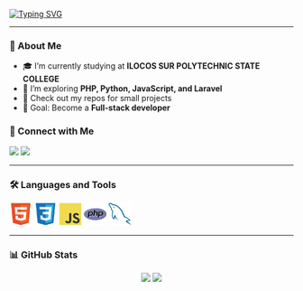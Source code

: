 [![Typing SVG](https://readme-typing-svg.herokuapp.com?font=Fira+Code&size=25&pause=1000&center=true&vCenter=true&width=700&height=100&lines=Hello👋,+I'm+Eidref+Jake;I'm+a+3rd+Year+BSIT+Student;I+love+making+simple+projects)](https://git.io/typing-svg)

---

### 🌟 About Me
- 🎓 I’m currently studying at **ILOCOS SUR POLYTECHNIC STATE COLLEGE**
- 🌱 I’m exploring **PHP, Python, JavaScript, and Laravel**
- 📂 Check out my repos for small projects
- 🎯 Goal: Become a **Full-stack developer**

### 🔗 Connect with Me
<p align="left">
 <a href="https://instagram.com/edrf_jk"><img height="30" src="https://img.shields.io/badge/Instagram-Click-%23E4405F?logo=instagram&logoColor=white"></a>
 <a href="mailto:edrfjk@gmail.com"><img height="30" src="https://img.shields.io/badge/Email-Click-red"></a>
</p>




---



### 🛠️ Languages and Tools
<p align="left">
  <img src="https://raw.githubusercontent.com/devicons/devicon/master/icons/html5/html5-original.svg" width="40" height="40"/>
  <img src="https://raw.githubusercontent.com/devicons/devicon/master/icons/css3/css3-original.svg" width="40" height="40"/>
  <img src="https://raw.githubusercontent.com/devicons/devicon/master/icons/javascript/javascript-original.svg" width="40" height="40"/>
  <img src="https://raw.githubusercontent.com/devicons/devicon/master/icons/php/php-original.svg" width="40" height="40"/>
  <img src="https://raw.githubusercontent.com/devicons/devicon/master/icons/mysql/mysql-original.svg" width="40" height="40"/>
</p>

---

### 📊 GitHub Stats
<div align="center">
  
  <img src="https://github-readme-stats.vercel.app/api?username=edrfjk&show_icons=true&theme=tokyonight" height="150"/>
  <img src="https://github-readme-stats.vercel.app/api/top-langs/?username=edrfjk&layout=compact&theme=tokyonight" height="150"/>
  
</div>
